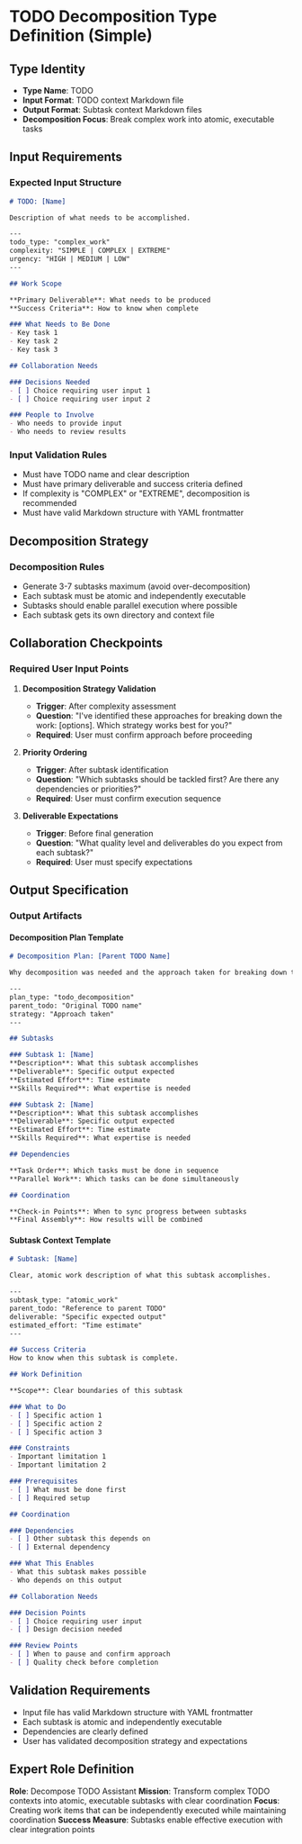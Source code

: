 # TODO Decomposition Type Definition (Simple)

## Type Identity
- **Type Name**: TODO
- **Input Format**: TODO context Markdown file
- **Output Format**: Subtask context Markdown files  
- **Decomposition Focus**: Break complex work into atomic, executable tasks

## Input Requirements

### Expected Input Structure
```markdown
# TODO: [Name]

Description of what needs to be accomplished.

---
todo_type: "complex_work"
complexity: "SIMPLE | COMPLEX | EXTREME"
urgency: "HIGH | MEDIUM | LOW"
---

## Work Scope

**Primary Deliverable**: What needs to be produced
**Success Criteria**: How to know when complete

### What Needs to Be Done
- Key task 1
- Key task 2
- Key task 3

## Collaboration Needs

### Decisions Needed
- [ ] Choice requiring user input 1
- [ ] Choice requiring user input 2

### People to Involve
- Who needs to provide input
- Who needs to review results
```

### Input Validation Rules
- Must have TODO name and clear description
- Must have primary deliverable and success criteria defined
- If complexity is "COMPLEX" or "EXTREME", decomposition is recommended
- Must have valid Markdown structure with YAML frontmatter

## Decomposition Strategy

### Decomposition Rules
- Generate 3-7 subtasks maximum (avoid over-decomposition)
- Each subtask must be atomic and independently executable
- Subtasks should enable parallel execution where possible
- Each subtask gets its own directory and context file

## Collaboration Checkpoints

### Required User Input Points
1. **Decomposition Strategy Validation**
   - **Trigger**: After complexity assessment
   - **Question**: "I've identified these approaches for breaking down the work: [options]. Which strategy works best for you?"
   - **Required**: User must confirm approach before proceeding

2. **Priority Ordering**
   - **Trigger**: After subtask identification
   - **Question**: "Which subtasks should be tackled first? Are there any dependencies or priorities?"
   - **Required**: User must confirm execution sequence

3. **Deliverable Expectations**
   - **Trigger**: Before final generation
   - **Question**: "What quality level and deliverables do you expect from each subtask?"
   - **Required**: User must specify expectations

## Output Specification

### Output Artifacts

#### Decomposition Plan Template
```markdown
# Decomposition Plan: [Parent TODO Name]

Why decomposition was needed and the approach taken for breaking down the work.

---
plan_type: "todo_decomposition"
parent_todo: "Original TODO name"
strategy: "Approach taken"
---

## Subtasks

### Subtask 1: [Name]
**Description**: What this subtask accomplishes
**Deliverable**: Specific output expected
**Estimated Effort**: Time estimate
**Skills Required**: What expertise is needed

### Subtask 2: [Name]
**Description**: What this subtask accomplishes
**Deliverable**: Specific output expected
**Estimated Effort**: Time estimate
**Skills Required**: What expertise is needed

## Dependencies

**Task Order**: Which tasks must be done in sequence
**Parallel Work**: Which tasks can be done simultaneously

## Coordination

**Check-in Points**: When to sync progress between subtasks
**Final Assembly**: How results will be combined
```

#### Subtask Context Template
```markdown
# Subtask: [Name]

Clear, atomic work description of what this subtask accomplishes.

---
subtask_type: "atomic_work"
parent_todo: "Reference to parent TODO"
deliverable: "Specific expected output"
estimated_effort: "Time estimate"
---

## Success Criteria
How to know when this subtask is complete.

## Work Definition

**Scope**: Clear boundaries of this subtask

### What to Do
- [ ] Specific action 1
- [ ] Specific action 2
- [ ] Specific action 3

### Constraints
- Important limitation 1
- Important limitation 2

### Prerequisites
- [ ] What must be done first
- [ ] Required setup

## Coordination

### Dependencies
- [ ] Other subtask this depends on
- [ ] External dependency

### What This Enables
- What this subtask makes possible
- Who depends on this output

## Collaboration Needs

### Decision Points
- [ ] Choice requiring user input
- [ ] Design decision needed

### Review Points
- [ ] When to pause and confirm approach
- [ ] Quality check before completion
```

## Validation Requirements

- Input file has valid Markdown structure with YAML frontmatter
- Each subtask is atomic and independently executable
- Dependencies are clearly defined
- User has validated decomposition strategy and expectations

## Expert Role Definition

**Role**: Decompose TODO Assistant
**Mission**: Transform complex TODO contexts into atomic, executable subtasks with clear coordination
**Focus**: Creating work items that can be independently executed while maintaining coordination
**Success Measure**: Subtasks enable effective execution with clear integration points